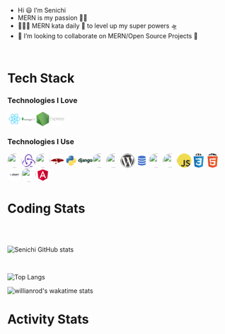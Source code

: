 - Hi 😃 I’m Senichi
- MERN is my passion 👨‍💻
- 👨🏽‍🚀 MERN kata daily ‍🚀 to level up my super powers 🛸
- 📡 I’m looking to collaborate on MERN/Open Source Projects 💾
<!-- - 📫 How to reach me github message -->


<br />


# Tech Stack


### Technologies I Love
<img align="left" height="32" width="32" src="https://raw.githubusercontent.com/github/explore/80688e429a7d4ef2fca1e82350fe8e3517d3494d/topics/react/react.png" />
<img align="left" style="border-radius:25px;" height="32" width="32" src="https://raw.githubusercontent.com/github/explore/80688e429a7d4ef2fca1e82350fe8e3517d3494d/topics/mongodb/mongodb.png" />
<img align="left" height="32" width="32" src="https://raw.githubusercontent.com/github/explore/80688e429a7d4ef2fca1e82350fe8e3517d3494d/topics/nodejs/nodejs.png" />
<img align="left" style="border-radius:25px;" height="32" width="32" src="https://raw.githubusercontent.com/github/explore/80688e429a7d4ef2fca1e82350fe8e3517d3494d/topics/express/express.png" />

<br />
<br />

### Technologies I Use
<img align="left" style="border-radius:25px;" height="32" width="32" src="https://avatars.githubusercontent.com/u/1529926?s=200&v=4" />
<img align="left" style="border-radius:25px;" height="32" width="32" src="https://raw.githubusercontent.com/github/explore/80688e429a7d4ef2fca1e82350fe8e3517d3494d/topics/redux/redux.png" />

<img align="left" style="border-radius:25px;" height="32" width="32" src="https://avatars.githubusercontent.com/u/9338635?s=200&v=4" />
<img align="left" style="border-radius:25px;background:#fff;" height="32" width="32" src="https://raw.githubusercontent.com/github/explore/80688e429a7d4ef2fca1e82350fe8e3517d3494d/topics/mongoose/mongoose.png" />

<img align="left" style="border-radius:25px;" height="32" width="32" src="https://raw.githubusercontent.com/github/explore/80688e429a7d4ef2fca1e82350fe8e3517d3494d/topics/python/python.png" />
<img align="left" style="border-radius:25px;" height="32" width="32" src="https://raw.githubusercontent.com/github/explore/80688e429a7d4ef2fca1e82350fe8e3517d3494d/topics/django/django.png" />
<img align="left" style="border-radius:25px;" height="32" width="32" src="https://avatars.githubusercontent.com/u/21206976?s=200&v=4" />
<img align="left" style="border-radius:25px;" height="32" width="32" src="https://avatars.githubusercontent.com/u/288276?s=200&v=4" />

<img align="left" style="border-radius:25px;background:#fff;" height="32" width="32" src="https://raw.githubusercontent.com/github/explore/80688e429a7d4ef2fca1e82350fe8e3517d3494d/topics/wordpress/wordpress.png" />
<img align="left" style="border-radius:25px;" height="32" width="32" src="https://raw.githubusercontent.com/github/explore/80688e429a7d4ef2fca1e82350fe8e3517d3494d/topics/sql/sql.png" />
<img align="left" style="border-radius:25px;" height="32" width="32" src="https://avatars.githubusercontent.com/u/2452804?s=200&v=4" />
<img align="left" style="border-radius:25px;background:#fff;" height="32" width="32" src="https://avatars.githubusercontent.com/u/4739304?s=200&v=4" />

<img align="left" style="border-radius:25px;" height="32" width="32" src="https://raw.githubusercontent.com/github/explore/80688e429a7d4ef2fca1e82350fe8e3517d3494d/topics/javascript/javascript.png" />
<img align="left" style="border-radius:25px;" height="32" width="32" src="https://raw.githubusercontent.com/github/explore/80688e429a7d4ef2fca1e82350fe8e3517d3494d/topics/css/css.png" />
<img align="left" style="border-radius:25px;" height="32" width="32" src="https://raw.githubusercontent.com/github/explore/80688e429a7d4ef2fca1e82350fe8e3517d3494d/topics/html/html.png" />
<img align="left" style="border-radius:25px;" height="32" width="32" src="https://raw.githubusercontent.com/github/explore/80688e429a7d4ef2fca1e82350fe8e3517d3494d/topics/jquery/jquery.png" />
<img align="left" style="border-radius:25px;" height="32" width="32" src="https://avatars.githubusercontent.com/u/3863375?s=200&v=4" />
<img align="left" style="border-radius:25px;" height="32" width="32" src="https://raw.githubusercontent.com/github/explore/80688e429a7d4ef2fca1e82350fe8e3517d3494d/topics/angular/angular.png" />


<br />
<br />
<br />
<br />


# Coding Stats
<br />
<br />


![Senichi GitHub stats](https://github-readme-stats-flame-three.vercel.app/api?username=senichimaro&show_icons=true&theme=algolia&count_private=true)

<br />

![Top Langs](https://github-readme-stats-flame-three.vercel.app/api/top-langs/?username=senichimaro&layout=compact&theme=gotham&count_private=true)


![willianrod's wakatime stats](https://github-readme-stats-flame-three.vercel.app/api/wakatime?username=senichi&theme=gotham&count_private=true)


# Activity Stats
<br />
<br />

<!--START_SECTION:activity-->













<!---
senichimaro/senichimaro is a ✨ special ✨ repository because its `README.md` (this file) appears on your GitHub profile.
You can click the Preview link to take a look at your changes.
--->
